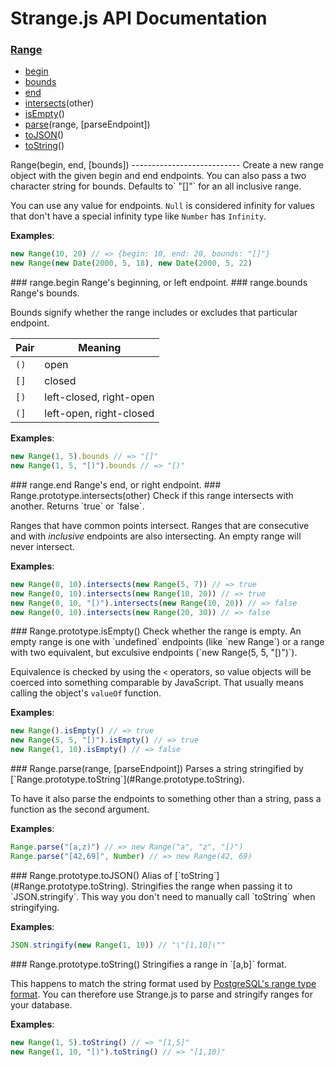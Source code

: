 Strange.js API Documentation
============================
### [Range](#Range)
- [begin](#range.begin)
- [bounds](#range.bounds)
- [end](#range.end)
- [intersects](#Range.prototype.intersects)(other)
- [isEmpty](#Range.prototype.isEmpty)()
- [parse](#Range.parse)(range, [parseEndpoint])
- [toJSON](#Range.prototype.toJSON)()
- [toString](#Range.prototype.toString)()


<a name="Range" />
Range(begin, end, [bounds])
---------------------------
Create a new range object with the given begin and end endpoints.  
You can also pass a two character string for bounds. Defaults to` "[]"` for
an all inclusive range.

You can use any value for endpoints. `Null` is considered infinity for
values that don't have a special infinity type like `Number` has `Infinity`.

**Examples**:
```javascript
new Range(10, 20) // => {begin: 10, end: 20, bounds: "[]"}
new Range(new Date(2000, 5, 18), new Date(2000, 5, 22)
```

<a name="range.begin" />
### range.begin
Range's beginning, or left endpoint.

<a name="range.bounds" />
### range.bounds
Range's bounds.

Bounds signify whether the range includes or excludes that particular
endpoint.

Pair | Meaning
-----|--------
`()` | open
`[]` | closed
`[)` | left-closed, right-open
`(]` | left-open, right-closed

**Examples**:
```javascript
new Range(1, 5).bounds // => "[]"
new Range(1, 5, "[)").bounds // => "[)"
```

<a name="range.end" />
### range.end
Range's end, or right endpoint.

<a name="Range.prototype.intersects" />
### Range.prototype.intersects(other)
Check if this range intersects with another.  
Returns `true` or `false`.

Ranges that have common points intersect. Ranges that are consecutive and
with *inclusive* endpoints are also intersecting. An empty range will never
intersect.

**Examples**:
```javascript
new Range(0, 10).intersects(new Range(5, 7)) // => true
new Range(0, 10).intersects(new Range(10, 20)) // => true
new Range(0, 10, "[)").intersects(new Range(10, 20)) // => false
new Range(0, 10).intersects(new Range(20, 30)) // => false
```

<a name="Range.prototype.isEmpty" />
### Range.prototype.isEmpty()
Check whether the range is empty.  
An empty range is one with `undefined` endpoints (like `new Range`) or
a range with two equivalent, but exculsive endpoints (`new Range(5, 5,
"[)")`).

Equivalence is checked by using the `<` operators, so value objects will be
coerced into something comparable by JavaScript. That usually means calling
the object's `valueOf` function.

**Examples**:
```javascript
new Range().isEmpty() // => true
new Range(5, 5, "[)").isEmpty() // => true
new Range(1, 10).isEmpty() // => false
```

<a name="Range.parse" />
### Range.parse(range, [parseEndpoint])
Parses a string stringified by
[`Range.prototype.toString`](#Range.prototype.toString).

To have it also parse the endpoints to something other than a string, pass
a function as the second argument.

**Examples**:
```javascript
Range.parse("[a,z)") // => new Range("a", "z", "[)")
Range.parse("[42,69]", Number) // => new Range(42, 69)
```

<a name="Range.prototype.toJSON" />
### Range.prototype.toJSON()
Alias of [`toString`](#Range.prototype.toString).  
Stringifies the range when passing it to `JSON.stringify`.  
This way you don't need to manually call `toString` when stringifying.

**Examples**:
```javascript
JSON.stringify(new Range(1, 10)) // "\"[1,10]\""
```

<a name="Range.prototype.toString" />
### Range.prototype.toString()
Stringifies a range in `[a,b]` format.

This happens to match the string format used by [PostgreSQL's range type
format](http://www.postgresql.org/docs/9.4/static/rangetypes.html). You can
therefore use Strange.js to parse and stringify ranges for your database.

**Examples**:
```javascript
new Range(1, 5).toString() // => "[1,5]"
new Range(1, 10, "[)").toString() // => "[1,10)"
```
